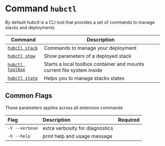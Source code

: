 # Command `hubctl`

By default hubctl is a CLI tool that provides a set of commands to manage stacks and deployments

| Command   | Description
| --------- | ---------
| [`hubctl stack`](../hubctl-stack) | Commands to manage your deployment |
| [`hubctl show`](../hubctl-show) | Show parameters of a deployed stack |
| [`hubctl toolbox`](../hubctl-toolbox) | Starts a local toolbox container and mounts current file system inside |
| [`hubctl state`](../hubctl-state) | Helps you to manage stacks states |

## Common Flags

These parameters applies across all extension commands

| Flag   | Description | Required
| :-------- | :-------- | :-: |
| `-V --verbose` | extra verbosity for diagnostics | |
| `-h --help` | print help and usage message | |
